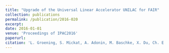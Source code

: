 ```yaml
--- 
title: "Upgrade of the Universal Linear Accelerator UNILAC for FAIR"
collection: publications
permalink: /publication/2016-020
excerpt: 
date: 2016-01-01
venue: 'Proceedings of IPAC2016'
paperurl:
citation: 'L. Groening, S. Mickat, A. Adonin, M. Baschke, X. Du, Ch. E. Düllmann, H. Hähnel, R. Hollinger, E. Jäger, M. Maier, H. Podlech, U. Ratzinger, A. Rubin, P. Scharrer, B. Schlitt, G. Schreiber, A. Seibel, R. Tiede, H. Vormann, C. Xiao, A. Yakushev, C. Zhang, Upgrade of the Universal Linear Accelerator UNILAC for FAIR, Proceedings of IPAC2016, MOPOY017 (2016)'
---
```

